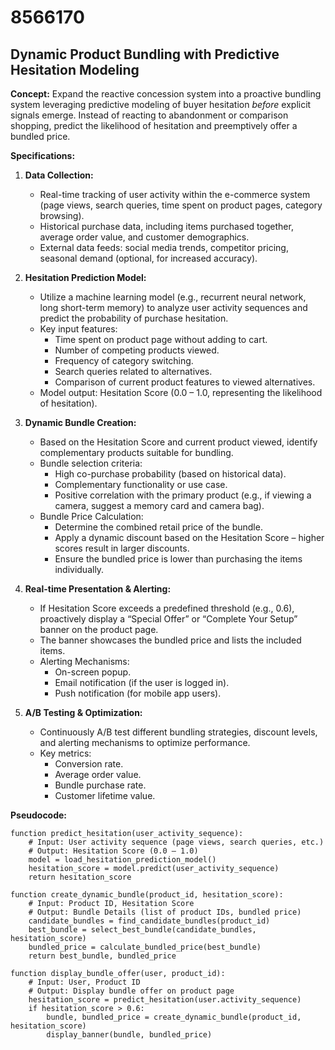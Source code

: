# 8566170

## Dynamic Product Bundling with Predictive Hesitation Modeling

**Concept:** Expand the reactive concession system into a proactive bundling system leveraging predictive modeling of buyer hesitation *before* explicit signals emerge. Instead of reacting to abandonment or comparison shopping, predict the likelihood of hesitation and preemptively offer a bundled price.

**Specifications:**

1.  **Data Collection:**
    *   Real-time tracking of user activity within the e-commerce system (page views, search queries, time spent on product pages, category browsing).
    *   Historical purchase data, including items purchased together, average order value, and customer demographics.
    *   External data feeds: social media trends, competitor pricing, seasonal demand (optional, for increased accuracy).

2.  **Hesitation Prediction Model:**
    *   Utilize a machine learning model (e.g., recurrent neural network, long short-term memory) to analyze user activity sequences and predict the probability of purchase hesitation.
    *   Key input features:
        *   Time spent on product page without adding to cart.
        *   Number of competing products viewed.
        *   Frequency of category switching.
        *   Search queries related to alternatives.
        *   Comparison of current product features to viewed alternatives.
    *   Model output: Hesitation Score (0.0 – 1.0, representing the likelihood of hesitation).

3.  **Dynamic Bundle Creation:**
    *   Based on the Hesitation Score and current product viewed, identify complementary products suitable for bundling.
    *   Bundle selection criteria:
        *   High co-purchase probability (based on historical data).
        *   Complementary functionality or use case.
        *   Positive correlation with the primary product (e.g., if viewing a camera, suggest a memory card and camera bag).
    *   Bundle Price Calculation:
        *   Determine the combined retail price of the bundle.
        *   Apply a dynamic discount based on the Hesitation Score – higher scores result in larger discounts.
        *   Ensure the bundled price is lower than purchasing the items individually.

4.  **Real-time Presentation & Alerting:**
    *   If Hesitation Score exceeds a predefined threshold (e.g., 0.6), proactively display a “Special Offer” or “Complete Your Setup” banner on the product page.
    *   The banner showcases the bundled price and lists the included items.
    *   Alerting Mechanisms:
        *   On-screen popup.
        *   Email notification (if the user is logged in).
        *   Push notification (for mobile app users).

5.  **A/B Testing & Optimization:**
    *   Continuously A/B test different bundling strategies, discount levels, and alerting mechanisms to optimize performance.
    *   Key metrics:
        *   Conversion rate.
        *   Average order value.
        *   Bundle purchase rate.
        *   Customer lifetime value.

**Pseudocode:**

```
function predict_hesitation(user_activity_sequence):
    # Input: User activity sequence (page views, search queries, etc.)
    # Output: Hesitation Score (0.0 – 1.0)
    model = load_hesitation_prediction_model()
    hesitation_score = model.predict(user_activity_sequence)
    return hesitation_score

function create_dynamic_bundle(product_id, hesitation_score):
    # Input: Product ID, Hesitation Score
    # Output: Bundle Details (list of product IDs, bundled price)
    candidate_bundles = find_candidate_bundles(product_id)
    best_bundle = select_best_bundle(candidate_bundles, hesitation_score)
    bundled_price = calculate_bundled_price(best_bundle)
    return best_bundle, bundled_price

function display_bundle_offer(user, product_id):
    # Input: User, Product ID
    # Output: Display bundle offer on product page
    hesitation_score = predict_hesitation(user.activity_sequence)
    if hesitation_score > 0.6:
        bundle, bundled_price = create_dynamic_bundle(product_id, hesitation_score)
        display_banner(bundle, bundled_price)
```